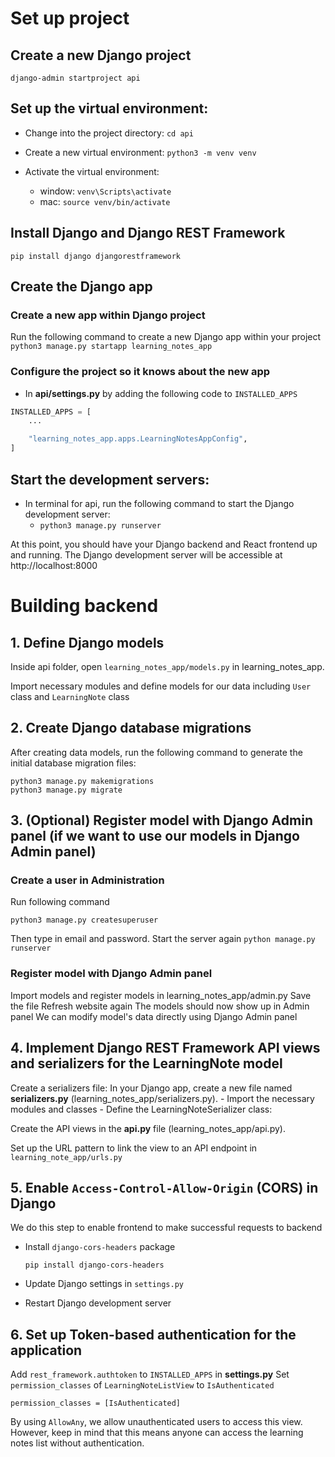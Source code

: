 # Set up project

## Create a new Django project
`django-admin startproject api`

## Set up the virtual environment:
- Change into the project directory:
`cd api`

- Create a new virtual environment:
`python3 -m venv venv`

- Activate the virtual environment:
     - window: `venv\Scripts\activate`
     - mac: `source venv/bin/activate`

## Install Django and Django REST Framework
`pip install django djangorestframework`

## Create the Django app
### Create a new app within Django project
Run the following command to create a new Django app within your project
`python3 manage.py startapp learning_notes_app`

### Configure the project so it knows about the new app
- In **api/settings.py** by adding the following code to `INSTALLED_APPS`

```python
INSTALLED_APPS = [
    ...

    "learning_notes_app.apps.LearningNotesAppConfig",
]
```

## Start the development servers:
- In terminal for api, run the following command to start the Django development server:
     - `python3 manage.py runserver`

At this point, you should have your Django backend and React frontend up and running. The Django development server will be accessible at http://localhost:8000

# Building backend

## 1. Define Django models
Inside api folder, open `learning_notes_app/models.py` in learning_notes_app.

Import necessary modules and define models for our data including `User` class and `LearningNote` class

## 2. Create Django database migrations
After creating data models, run the following command to generate the initial database migration files:
```
python3 manage.py makemigrations
python3 manage.py migrate
```

## 3. (Optional) Register model with Django Admin panel (if we want to use our models in Django Admin panel)

### Create a user in Administration
Run following command

```
python3 manage.py createsuperuser
```

Then type in email and password. Start the server again `python manage.py runserver`

### Register model with Django Admin panel
Import models and register models in learning_notes_app/admin.py
Save the file
Refresh website again
The models should now show up in Admin panel
We can modify model's data directly using Django Admin panel

## 4. Implement Django REST Framework API views and serializers for the LearningNote model
Create a serializers file: In your Django app, create a new file named **serializers.py** (learning_notes_app/serializers.py).
     - Import the necessary modules and classes
     - Define the LearningNoteSerializer class:

Create the API views in the **api.py** file (learning_notes_app/api.py).

Set up the URL pattern to link the view to an API endpoint in `learning_note_app/urls.py`

## 5. Enable `Access-Control-Allow-Origin` (CORS) in Django
We do this step to enable frontend to make successful requests to backend
- Install `django-cors-headers` package
     ```
     pip install django-cors-headers
     ```

- Update Django settings in `settings.py`
- Restart Django development server

## 6. Set up Token-based authentication for the application
Add `rest_framework.authtoken` to `INSTALLED_APPS` in **settings.py**
Set `permission_classes` of `LearningNoteListView` to `IsAuthenticated`
```
permission_classes = [IsAuthenticated]
```
By using `AllowAny`, we allow unauthenticated users to access this view. However, keep in mind that this means anyone can access the learning notes list without authentication.